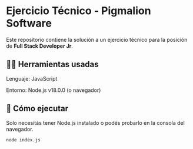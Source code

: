 # Ejercicio Técnico - Pigmalion Software

Este repositorio contiene la solución a un ejercicio técnico para la posición de **Full Stack Developer Jr**.

## 🚀🔧 Herramientas usadas
Lenguaje: JavaScript

Entorno: Node.js v18.0.0 (o navegador)

## 🚀 Cómo ejecutar

Solo necesitás tener Node.js instalado o podés probarlo en la consola del navegador.

```bash
node index.js

